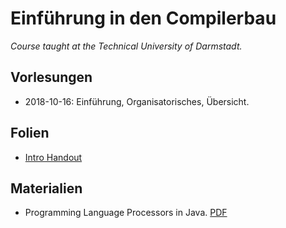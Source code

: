 # Einführung in den Compilerbau

*Course taught at the Technical University of Darmstadt.*

## Vorlesungen

*   2018-10-16: Einführung, Organisatorisches, Übersicht.

## Folien

*   [Intro Handout](folien/into-handout.pdf)

## Materialien

*   Programming Language Processors in Java. [PDF](http://www.cin.ufpe.br/~jml/programming-language-processors-in-java-compilers-and-interpreters.9780130257864.25356.pdf)


